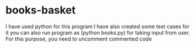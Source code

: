 # books-basket
I have used python for this program
I have also created some test cases for it
you can also run program as (python books.py) for taking input from user. For this purpose, you need to uncomment commented code
